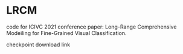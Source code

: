 # LRCM

code for ICIVC 2021 conference paper: Long-Range Comprehensive Modeiling for Fine-Grained Visual Classification.

checkpoint download link
